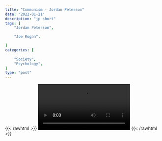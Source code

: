 ```yaml
---
title: "Communism - Jordan Peterson"
date: "2022-01-21"
description: "jp short"
tags: [
    "Jordan Peterson",

    "Joe Rogan",

]
categories: [
    
    "Society",
    "Psychology",
]
type: "post"
---
```

{{< rawhtml >}}
    <video width="auto" height="auto" controls>
        <source src="https://clips.dev00ps.com/Jordan%20Peterson/communism.mp4" type="video/mp4"> 
    </video>
{{< /rawhtml >}}